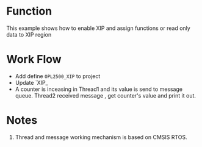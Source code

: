 # Function
This example shows how to enable XIP and assign functions or read only data to XIP region

# Work Flow

- Add define `OPL2500_XIP` to project
- Update `XIP_
- A counter is inceasing  in Thread1 and its value is send to message queue. Thread2 received message , get counter's value and print it out.  

# Notes
1. Thread and message working mechanism is based on CMSIS RTOS.  

